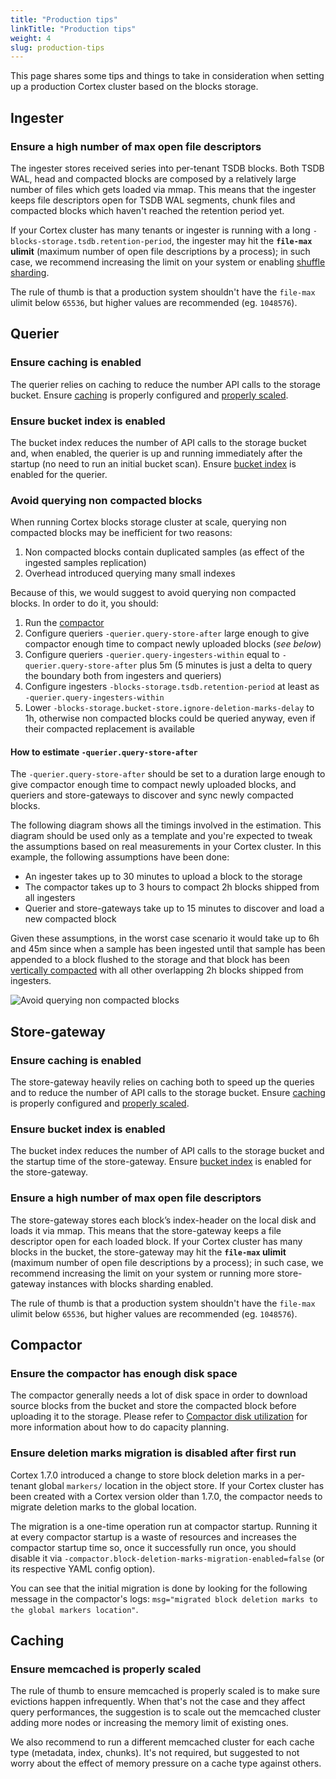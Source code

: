 ```yaml
---
title: "Production tips"
linkTitle: "Production tips"
weight: 4
slug: production-tips
---
```


This page shares some tips and things to take in consideration when setting up a production Cortex cluster based on the blocks storage.

## Ingester

### Ensure a high number of max open file descriptors

The ingester stores received series into per-tenant TSDB blocks. Both TSDB WAL, head and compacted blocks are composed by a relatively large number of files which gets loaded via mmap. This means that the ingester keeps file descriptors open for TSDB WAL segments, chunk files and compacted blocks which haven't reached the retention period yet.

If your Cortex cluster has many tenants or ingester is running with a long `-blocks-storage.tsdb.retention-period`, the ingester may hit the **`file-max` ulimit** (maximum number of open file descriptions by a process); in such case, we recommend increasing the limit on your system or enabling [shuffle sharding](../guides/shuffle-sharding.md).

The rule of thumb is that a production system shouldn't have the `file-max` ulimit below `65536`, but higher values are recommended (eg. `1048576`).

## Querier

### Ensure caching is enabled

The querier relies on caching to reduce the number API calls to the storage bucket. Ensure [caching](./querier.md#caching) is properly configured and [properly scaled](#ensure-memcached-is-properly-scaled).

### Ensure bucket index is enabled

The bucket index reduces the number of API calls to the storage bucket and, when enabled, the querier is up and running immediately after the startup (no need to run an initial bucket scan). Ensure [bucket index](./bucket-index.md) is enabled for the querier.

### Avoid querying non compacted blocks

When running Cortex blocks storage cluster at scale, querying non compacted blocks may be inefficient for two reasons:

1. Non compacted blocks contain duplicated samples (as effect of the ingested samples replication)
2. Overhead introduced querying many small indexes

Because of this, we would suggest to avoid querying non compacted blocks. In order to do it, you should:

1. Run the [compactor](./compactor.md)
1. Configure queriers `-querier.query-store-after` large enough to give compactor enough time to compact newly uploaded blocks (_see below_)
1. Configure queriers `-querier.query-ingesters-within` equal to `-querier.query-store-after` plus 5m (5 minutes is just a delta to query the boundary both from ingesters and queriers)
1. Configure ingesters `-blocks-storage.tsdb.retention-period` at least as `-querier.query-ingesters-within`
1. Lower `-blocks-storage.bucket-store.ignore-deletion-marks-delay` to 1h, otherwise non compacted blocks could be queried anyway, even if their compacted replacement is available

#### How to estimate `-querier.query-store-after`

The `-querier.query-store-after` should be set to a duration large enough to give compactor enough time to compact newly uploaded blocks, and queriers and store-gateways to discover and sync newly compacted blocks.

The following diagram shows all the timings involved in the estimation. This diagram should be used only as a template and you're expected to tweak the assumptions based on real measurements in your Cortex cluster. In this example, the following assumptions have been done:

- An ingester takes up to 30 minutes to upload a block to the storage
- The compactor takes up to 3 hours to compact 2h blocks shipped from all ingesters
- Querier and store-gateways take up to 15 minutes to discover and load a new compacted block

Given these assumptions, in the worst case scenario it would take up to 6h and 45m since when a sample has been ingested until that sample has been appended to a block flushed to the storage and that block has been [vertically compacted](./compactor.md) with all other overlapping 2h blocks shipped from ingesters.

![Avoid querying non compacted blocks](/images/blocks-storage/avoid-querying-non-compacted-blocks.png)
<!-- Diagram source at https://docs.google.com/presentation/d/1bHp8_zcoWCYoNU2AhO2lSagQyuIrghkCncViSqn14cU/edit -->

## Store-gateway

### Ensure caching is enabled

The store-gateway heavily relies on caching both to speed up the queries and to reduce the number of API calls to the storage bucket. Ensure [caching](./store-gateway.md#caching) is properly configured and [properly scaled](#ensure-memcached-is-properly-scaled).

### Ensure bucket index is enabled

The bucket index reduces the number of API calls to the storage bucket and the startup time of the store-gateway. Ensure [bucket index](./bucket-index.md) is enabled for the store-gateway.

### Ensure a high number of max open file descriptors

The store-gateway stores each block’s index-header on the local disk and loads it via mmap. This means that the store-gateway keeps a file descriptor open for each loaded block. If your Cortex cluster has many blocks in the bucket, the store-gateway may hit the **`file-max` ulimit** (maximum number of open file descriptions by a process); in such case, we recommend increasing the limit on your system or running more store-gateway instances with blocks sharding enabled.

The rule of thumb is that a production system shouldn't have the `file-max` ulimit below `65536`, but higher values are recommended (eg. `1048576`).

## Compactor

### Ensure the compactor has enough disk space

The compactor generally needs a lot of disk space in order to download source blocks from the bucket and store the compacted block before uploading it to the storage. Please refer to [Compactor disk utilization](./compactor.md#compactor-disk-utilization) for more information about how to do capacity planning.

### Ensure deletion marks migration is disabled after first run

Cortex 1.7.0 introduced a change to store block deletion marks in a per-tenant global `markers/` location in the object store. If your Cortex cluster has been created with a Cortex version older than 1.7.0, the compactor needs to migrate deletion marks to the global location.

The migration is a one-time operation run at compactor startup. Running it at every compactor startup is a waste of resources and increases the compactor startup time so, once it successfully run once, you should disable it via `-compactor.block-deletion-marks-migration-enabled=false` (or its respective YAML config option).

You can see that the initial migration is done by looking for the following message in the compactor's logs:
`msg="migrated block deletion marks to the global markers location"`.

## Caching

### Ensure memcached is properly scaled

The rule of thumb to ensure memcached is properly scaled is to make sure evictions happen infrequently. When that's not the case and they affect query performances, the suggestion is to scale out the memcached cluster adding more nodes or increasing the memory limit of existing ones.

We also recommend to run a different memcached cluster for each cache type (metadata, index, chunks). It's not required, but suggested to not worry about the effect of memory pressure on a cache type against others.
